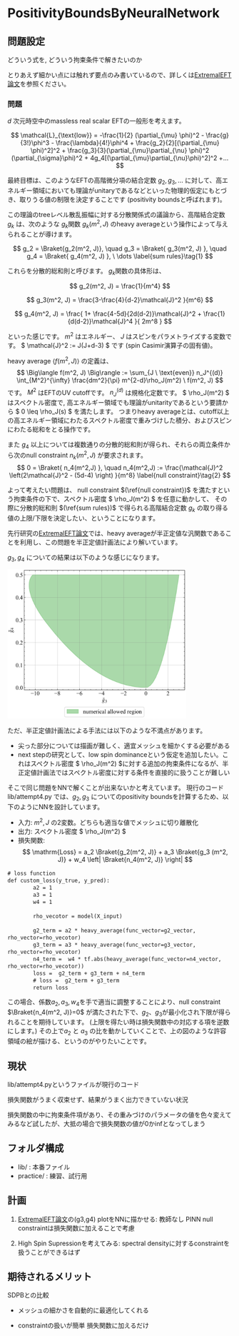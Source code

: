# PositivityBoundsByNeuralNetwork

## 問題設定
どういう式を, どういう拘束条件で解きたいのか

とりあえず細かい点には触れず要点のみ書いているので、詳しくは[ExtremalEFT論文](https://arxiv.org/abs/2011.02957)を参照ください。

### 問題
$d$ 次元時空中のmassless real scalar EFTの一般形を考えます。

$$
    \mathcal{L}_{\text{low}} = 
    -\frac{1}{2} (\partial_{\mu} \phi)^2 - \frac{g}{3!}\phi^3 - \frac{\lambda}{4!}\phi^4
            + \frac{g_2}{2}[(\partial_{\mu} \phi)^2]^2 + \frac{g_3}{3}(\partial_{\mu}\partial_{\nu} \phi)^2 (\partial_{\sigma}\phi)^2 + 4g_4[(\partial_{\mu}\partial_{\nu}\phi)^2]^2
            +...
$$

最終目標は、このようなEFTの高階微分項の結合定数 $g_2, g_3, ...$ に対して、高エネルギー領域においても理論がunitaryであるなどといった物理的仮定にもとづき、取りうる値の制限を決定することです (positivity boundsと呼ばれます)。

この理論のtreeレベル散乱振幅に対する分散関係式の議論から、高階結合定数 $g_k$ は、次のような $g_k$関数 $g_k(m^2,J)$ のheavy averageという操作によって与えられることが導けます。

$$
    g_2 = \Braket{g_2(m^2, J)}, \quad g_3 = \Braket{ g_3(m^2, J) }, \quad g_4 = \Braket{ g_4(m^2, J) }, \ \dots \label{sum rules}\tag{1}
$$

これらを分散的総和則と呼びます。
$g_k$関数の具体形は、

$$
    g_2(m^2, J) = \frac{1}{m^4}
$$

$$
    g_3(m^2, J) = \frac{3-\frac{4}{d-2}\mathcal{J}^2 }{m^6}
$$

$$
    g_4(m^2, J) =  \frac{ 1+ \frac{4-5d}{2d(d-2)}\mathcal{J}^2 + \frac{1}{d(d-2)}\mathcal{J}^4 }{ 2m^8 } 
$$

といった感じです。
$m^2$ はエネルギー、 $J$ はスピンをパラメトライズする変数です。
$ \mathcal{J}^2 := J(J+d-3) $ です (spin Casimir演算子の固有値)。

heavy average $\Big\langle f(m^2, J) \Big\rangle$ の定義は、
$$
    \Big\langle f(m^2, J) \Big\rangle := \sum_{J \ \text{even}} n_J^{(d)} \int_{M^2}^{\infty} \frac{dm^2}{\pi} m^{2-d}\rho_J(m^2) \  f(m^2, J)  
$$
です。 
$M^2$ はEFTのUV cutoffです。
$n_J^{(d)}$ は規格化定数です。
$ \rho_J(m^2) $ はスペクトル密度で, 高エネルギー領域でも理論がunitarityであるという要請から $ 0 \leq \rho_J(s) $ を満たします。
つまりheavy averageとは、cutoff以上の高エネルギー領域にわたるスペクトル密度で重みづけした積分、およびスピンにわたる総和をとる操作です。


また $g_4$ 以上については複数通りの分散的総和則が得られ、それらの両立条件から次のnull constraint $n_k(m^2,J)$ が要求されます。
$$
    0 = \Braket{ n_4(m^2,J) }, \quad n_4(m^2,J) := \frac{\mathcal{J}^2 \left(2\mathcal{J}^2 - (5d-4) \right) }{m^8}
    \label{null constraint}\tag{2}
$$

よって考えたい問題は、
null constraint $(\ref{null constraint})$ を満たすという拘束条件の下で、スペクトル密度 $ \rho_J(m^2) $ を任意に動かして、
その際に分散的総和則 $(\ref{sum rules})$ で得られる高階結合定数 $g_k$ の取り得る値の上限/下限を決定したい、ということになります。

先行研究の[ExtremalEFT論文](https://arxiv.org/abs/2011.02957)では、heavy averageが半正定値な汎関数であることを利用し、この問題を半正定値計画法により解いています。

$g_3, g_4$ についての結果は以下のような感じになります。

<img width="400" src="./data/g3g4_numericalOnly.png">


ただ、半正定値計画法による手法には以下のような不満点があります。

- 尖った部分については描画が難しく、適宜メッシュを細かくする必要がある
- next stepの研究として、low spin dominanceという仮定を追加したい。これはスペクトル密度 $ \rho_J(m^2) $に対する追加の拘束条件になるが、半正定値計画法ではスペクトル密度に対する条件を直接的に扱うことが難しい

そこで同じ問題をNNで解くことが出来ないかと考えています。
現行のコード lib/attempt4.py では、$g_2, g_3$ についてのpositivity boundsを計算するため、以下のようにNNを設計しています。

- 入力: $m^2, J$ の2変数。どちらも適当な値でメッシュに切り離散化
- 出力: スペクトル密度 $ \rho_J(m^2) $
- 損失関数: 
$$
    \mathrm{Loss} = a_2 \Braket{g_2(m^2, J)} + a_3 \Braket{g_3 (m^2, J)} + w_4 \left| \Braket{n_4(m^2, J)} \right|
$$

```
# loss function
def custom_loss(y_true, y_pred):
        a2 = 1 
        a3 = 1
        w4 = 1
        
        rho_vecotor = model(X_input)

        g2_term = a2 * heavy_average(func_vector=g2_vector, rho_vector=rho_vecotor)
        g3_term = a3 * heavy_average(func_vector=g3_vector, rho_vector=rho_vecotor)
        n4_term =  w4 * tf.abs(heavy_average(func_vector=n4_vector, rho_vector=rho_vecotor))
        loss =  g2_term + g3_term + n4_term
        # loss =  g2_term + g3_term
        return loss
```

この場合、係数$a_2, a_3, w_4$を手で適当に調整することにより、null constraint $\Braket{n_4(m^2, J)}=0$ が満たされた下で、$g_2$、$g_3$が最小化され下限が得られることを期待しています。
(上限を得たい時は損失関数中の対応する項を逆数にします。)
その上で$a_2$ と $a_3$ の比を動かしていくことで、上の図のような許容領域の絵が描ける、というのがやりたいことです。




## 現状
lib/attempt4.pyというファイルが現行のコード

損失関数がうまく収束せず、結果がうまく出力できていない状況

損失関数の中に拘束条件項があり、その重みづけのパラメータの値を色々変えてみるなど試したが、大抵の場合で損失関数の値が0かinfとなってしまう


## フォルダ構成
- lib/ : 本番ファイル
- practice/ : 練習、試行用

## 計画

1. [ExtremalEFT論文](https://arxiv.org/abs/2011.02957)の(g3,g4) plotをNNに描かせる: 
教師なし PINN
null constraintは損失関数に加えることで考慮

2. High Spin Supressionを考えてみる: 
spectral densityに対するconstraintを扱うことができるはず


## 期待されるメリット

SDPBとの比較

- メッシュの細かさを自動的に最適化してくれる

- constraintの扱いが簡単 損失関数に加えるだけ
